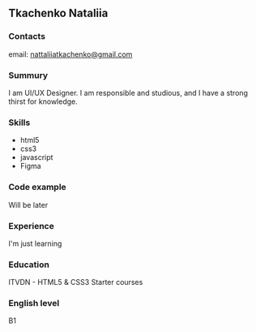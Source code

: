 ## Tkachenko Nataliia

### Contacts
email: nattaliiatkachenko@gmail.com

### Summury
I am UI/UX Designer. I am responsible and studious, and I have a strong thirst for knowledge.

### Skills
* html5
* css3
* javascript
* Figma

### Code example
Will be later

### Experience
I'm just learning

### Education
ITVDN - HTML5 & CSS3 Starter courses

### English level
B1